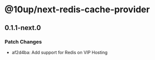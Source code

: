 # @10up/next-redis-cache-provider

## 0.1.1-next.0

### Patch Changes

- af2d4ba: Add support for Redis on VIP Hosting
